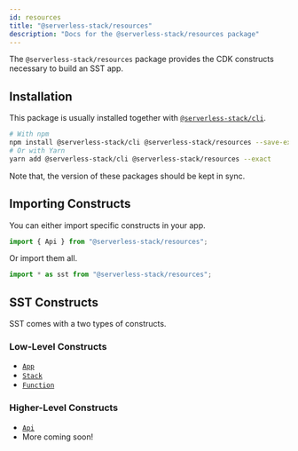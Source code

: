 ```yaml
---
id: resources
title: "@serverless-stack/resources"
description: "Docs for the @serverless-stack/resources package"
---
```


The `@serverless-stack/resources` package provides the CDK constructs necessary to build an SST app.

## Installation

This package is usually installed together with [`@serverless-stack/cli`](cli.md).

```bash
# With npm
npm install @serverless-stack/cli @serverless-stack/resources --save-exact
# Or with Yarn
yarn add @serverless-stack/cli @serverless-stack/resources --exact
```

Note that, the version of these packages should be kept in sync.

## Importing Constructs

You can either import specific constructs in your app.

```js
import { Api } from "@serverless-stack/resources";
```

Or import them all.

```js
import * as sst from "@serverless-stack/resources";
```

## SST Constructs

SST comes with a two types of constructs.

### Low-Level Constructs

- [`App`](../constructs/app.md)
- [`Stack`](../constructs/stack.md)
- [`Function`](../constructs/function.md)

### Higher-Level Constructs

- [`Api`](../constructs/api.md)
- More coming soon!

